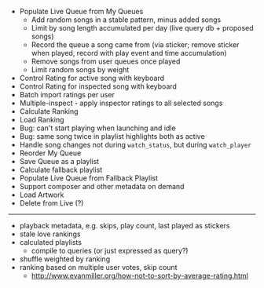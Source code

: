 * Populate Live Queue from My Queues
	* Add random songs in a stable pattern, minus added songs
	* Limit by song length accumulated per day (live query db + proposed songs)
	* Record the queue a song came from (via sticker; remove sticker when played, record with play event and time accumulation)
	* Remove songs from user queues once played
	* Limit random songs by weight
* Control Rating for active song with keyboard
* Control Rating for inspected song with keyboard
* Batch import ratings per user
* Multiple-inspect - apply inspector ratings to all selected songs
* Calculate Ranking
* Load Ranking
* Bug: can't start playing when launching and idle
* Bug: same song twice in playlist highlights both as active
* Handle song changes not during `watch_status`, but during `watch_player`
* Reorder My Queue
* Save Queue as a playlist
* Calculate fallback playlist
* Populate Live Queue from Fallback Playlist
* Support composer and other metadata on demand
* Load Artwork
* Delete from Live (?)

---

* playback metadata, e.g. skips, play count, last played as stickers
* stale love rankings
* calculated playlists
	* compile to queries (or just expressed as query?)
* shuffle weighted by ranking
* ranking based on multiple user votes, skip count
	* http://www.evanmiller.org/how-not-to-sort-by-average-rating.html
